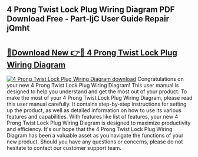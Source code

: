 ## 4 Prong Twist Lock Plug Wiring Diagram PDF Download Free - Part-IjC User Guide Repair jQmht

# <h2><a href="http://dfjn4xs.blite.top/?on=4+Prong+Twist+Lock+Plug+Wiring+Diagram">🔗Download New 👉🔴 4 Prong Twist Lock Plug Wiring Diagram</a></h2>

[![4 Prong Twist Lock Plug Wiring Diagram download](https://i.imgur.com/lujVjoI.png)](http://dfjn4xs.blite.top/?on=4+Prong+Twist+Lock+Plug+Wiring+Diagram)
Congratulations on your new 4 Prong Twist Lock Plug Wiring Diagram! This user manual is designed to help you understand and get the most out of your product. To make the most of your 4 Prong Twist Lock Plug Wiring Diagram, please read this user manual carefully. It contains step-by-step instructions for setting up the product, as well as detailed information on how to use its various features and capabilities. With features like list of features, your new 4 Prong Twist Lock Plug Wiring Diagram is designed to maximize productivity and efficiency. It's our hope that the 4 Prong Twist Lock Plug Wiring Diagram has been a valuable asset as you navigate the functions of your new product. Should you have any questions or concerns, please do not hesitate to contact our customer support team.
